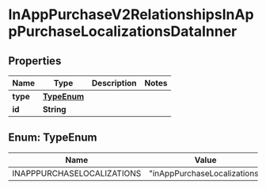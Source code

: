 

# InAppPurchaseV2RelationshipsInAppPurchaseLocalizationsDataInner


## Properties

| Name | Type | Description | Notes |
|------------ | ------------- | ------------- | -------------|
|**type** | [**TypeEnum**](#TypeEnum) |  |  |
|**id** | **String** |  |  |



## Enum: TypeEnum

| Name | Value |
|---- | -----|
| INAPPPURCHASELOCALIZATIONS | &quot;inAppPurchaseLocalizations&quot; |



